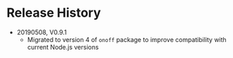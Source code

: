 # Release History

* 20190508, V0.9.1
    * Migrated to version 4 of `onoff` package to improve compatibility with current Node.js versions